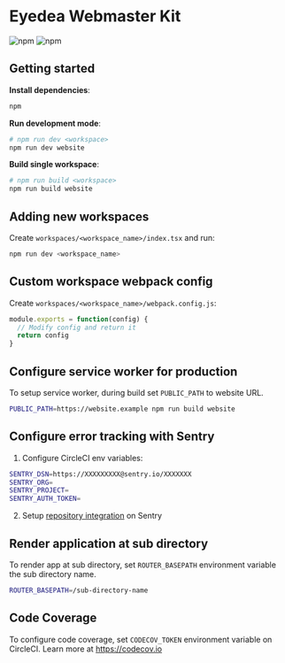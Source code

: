 # Eyedea Webmaster Kit

![npm](https://img.shields.io/npm/l/express.svg)
![npm](https://img.shields.io/badge/install-npm-blue.svg)

## Getting started

**Install dependencies**:
```sh
npm
```

**Run development mode**:

```sh
# npm run dev <workspace>
npm run dev website
```

**Build single workspace**:

```sh
# npm run build <workspace>
npm run build website
```

## Adding new workspaces

Create `workspaces/<workspace_name>/index.tsx` and run:

```sh
npm run dev <workspace_name>
```

## Custom workspace webpack config

Create `workspaces/<workspace_name>/webpack.config.js`:

```js
module.exports = function(config) {
  // Modify config and return it
  return config
}
```
## Configure service worker for production

To setup service worker, during build set `PUBLIC_PATH` to website URL.

```sh
PUBLIC_PATH=https://website.example npm run build website
```

## Configure error tracking with Sentry

1. Configure CircleCI env variables:
  ```sh
  SENTRY_DSN=https://XXXXXXXXX@sentry.io/XXXXXXX
  SENTRY_ORG=
  SENTRY_PROJECT=
  SENTRY_AUTH_TOKEN=
  ```
2. Setup [repository integration](https://docs.sentry.io/workflow/releases/?platform=javascript#a-link-a-repository) on Sentry
  
## Render application at sub directory

To render app at sub directory, set `ROUTER_BASEPATH` environment variable the sub directory name.

```sh
ROUTER_BASEPATH=/sub-directory-name
```

## Code Coverage

To configure code coverage, set `CODECOV_TOKEN` environment variable on CircleCI. Learn more at https://codecov.io
